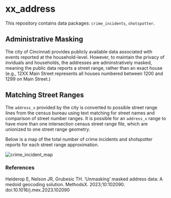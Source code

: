 # xx_address

This repository contains data packages: `crime_incidents`, `shotspotter`.

## Administrative Masking

The city of Cincinnati provides publicly available data associated with events reported at the household-level. However, to maintain the privacy of inviduals and households, the addresses are adminstratively masked, meaning the public data reports a street range, rather than an exact house (e.g., 12XX Main Street represents all houses numbered between 1200 and 1299 on Main Street.)

## Matching Street Ranges

The `address_x` provided by the city is converted to possible street range lines from the census bureau using text matching for street names and comparison of street number ranges. It is possible for an `address_x` range to have more than one intersection census street range file, which are unionized to one street range geometry. 

Below is a map of the total number of crime incidents and shotspotter reports for each street range approximation.

![crime_incident_map](https://user-images.githubusercontent.com/104022087/214891725-38ae46aa-3872-485a-bc3f-d6d916d19ad9.svg)

### References

Helderop E, Nelson JR, Grubesic TH. ‘Unmasking’ masked address data: A medoid geocoding solution. MethodsX. 2023;10:102090. doi:10.1016/j.mex.2023.102090
